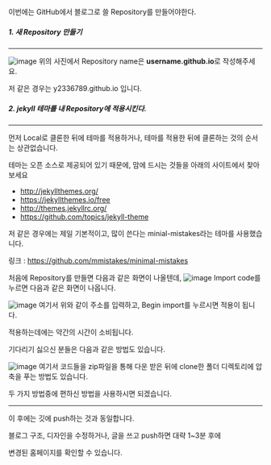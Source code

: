 이번에는 GitHub에서 블로그로 쓸 Repository를 만들어야한다.

##### 1. 새 Repository 만들기
---
![image](https://user-images.githubusercontent.com/63240477/127316223-f17d861f-4028-40a3-bbc3-290a2c1b4525.png)
위의 사진에서 Repository name은 **username.github.io**로 작성해주세요.  


저 같은 경우는 y2336789.github.io 입니다.

##### 2. jekyll 테마를 내 Repository에 적용시킨다.
---
먼저 Local로 클론한 뒤에 테마를 적용하거나, 테마를 적용한 뒤에 클론하는 것의 순서는 상관없습니다.  


테마는 오픈 소스로 제공되어 있기 때문에, 맘에 드시는 것들을 아래의 사이트에서 찾아보세요
* <http://jekyllthemes.org/>
* <https://jekyllthemes.io/free>
* <http://themes.jekyllrc.org/>
* <https://github.com/topics/jekyll-theme>

저 같은 경우에는 제일 기본적이고, 많이 쓴다는 minial-mistakes라는 테마를 사용했습니다.


링크 : <https://github.com/mmistakes/minimal-mistakes>

처음에 Repository를 만들면 다음과 같은 화면이 나올텐데,
![image](https://user-images.githubusercontent.com/63240477/127317825-cece3155-5bb7-4982-95f3-f06c39d6d3e9.png)
Import code를 누르면 다음과 같은 화면이 나옵니다.

![image](https://user-images.githubusercontent.com/63240477/127317956-b5023b46-d8b3-4641-8fa2-bae75215514e.png)
여기서 위와 같이 주소를 입력하고, Begin import를 누르시면 적용이 됩니다.  


적용하는데에는 약간의 시간이 소비됩니다.  


기다리기 싫으신 분들은 다음과 같은 방법도 있습니다.

![image](https://user-images.githubusercontent.com/63240477/127317541-3881ee59-d86b-46f4-833c-f9fb22fe7af9.png)
여기서 코드들을 zip파일을 통해 다운 받은 뒤에 clone한 폴더 디렉토리에 압축을 푸는 방법도 있습니다.  


두 가지 방법중에 편하신 방법을 사용하시면 되겠습니다.  

---
이 후에는 깃에 push하는 것과 동일합니다. 

블로그 구조, 디자인을 수정하거나, 글을 쓰고 push하면 대략 1~3분 후에

변경된 홈페이지를 확인할 수 있습니다.